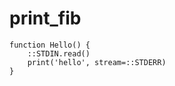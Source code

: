 # print_fib

```dexscript
function Hello() {
    ::STDIN.read()
    print('hello', stream=::STDERR)
}
```
